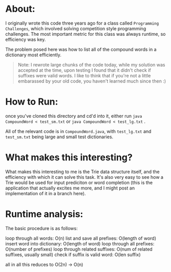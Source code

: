 # About:

I originally wrote this code three years ago for a class called `Programming Challenges`, which involved solving competition style programming challenges. The most important metric for this class was always runtime, so efficiency was key. 

The problem posed here was how to list all of the compound words in a dictionary most efficiently. 

> Note: I rewrote large chunks of the code today, while my solution was accepted at the time, upon testing I found that it didn't check if suffixes were valid words.
> I like to think that if you're not a little embarassed by your old code, you haven't learned much since then :) 

# How to Run:

once you've cloned this directory and cd'd into it, either run `java CompoundWord < test_sm.txt` or `java CompoundWord < test_lg.txt` . 

All of the relevant code is in `CompoundWord.java`, with `test_lg.txt` and `test_sm.txt` being large and small test dictionaries. 

# What makes this interesting?

What makes this interesting to me is the Trie data structure itself, and the efficiency with which it can solve this task. It's also very easy to see how a Trie would be used for input prediciton or word completion (this is the application that actually excites me more, and I might post an implementation of it in a branch here).

# Runtime analysis:

The basic procedure is as follows:

loop through all words: O(n)
  list and save all prefixes: O(length of word)
  insert word into dictionary: O(length of word)
loop through all prefixes: O(number of prefixes)
  loop through related suffixes: O(num of related suffixes, usually small)
    check if suffix is valid word: O(len suffix)

all in all this reduces to O(2n) -> O(n)

